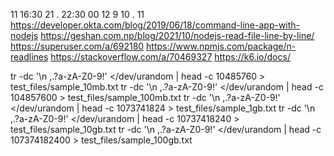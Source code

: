 11 16:30 21 . 22:30 00
12 9 10 . 11
https://developer.okta.com/blog/2019/06/18/command-line-app-with-nodejs
https://geshan.com.np/blog/2021/10/nodejs-read-file-line-by-line/
https://superuser.com/a/692180
https://www.npmjs.com/package/n-readlines
https://stackoverflow.com/a/70469327
https://k6.io/docs/

tr -dc '\n ,.?a-zA-Z0-9!' </dev/urandom | head -c 10485760 > test_files/sample_10mb.txt 
tr -dc '\n ,.?a-zA-Z0-9!' </dev/urandom | head -c 104857600 > test_files/sample_100mb.txt 
tr -dc '\n ,.?a-zA-Z0-9!' </dev/urandom | head -c 1073741824 > test_files/sample_1gb.txt 
tr -dc '\n ,.?a-zA-Z0-9!' </dev/urandom | head -c 10737418240 > test_files/sample_10gb.txt 
tr -dc '\n ,.?a-zA-Z0-9!' </dev/urandom | head -c 107374182400 > test_files/sample_100gb.txt 



